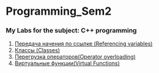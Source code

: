 # Programming_Sem2
### My Labs for the subject: C++ programming
1. [Передача начения по ссылке (Referencing variables)](Lab1)
2. [Классы (Classes)](Lab2)
3. [Перегрузка операторов(Operator overloading)](Lab3)
4. [Виртуальные функции(Virtual Functions)](Lab4)